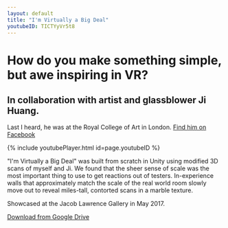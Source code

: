 ```yaml
---
layout: default
title: "I'm Virtually a Big Deal"
youtubeID: TICTYyVr5t8
---
```

# How do you make something simple, but awe inspiring in VR?

## In collaboration with artist and glassblower Ji Huang.
Last I heard, he was at the Royal College of Art in London.
[Find him on Facebook](https://www.facebook.com/ji.huang.520)

{% include youtubePlayer.html id=page.youtubeID %}


"I'm Virtually a Big Deal" was built from scratch in Unity using modified 3D scans of myself and Ji. We found that the sheer sense of scale was the most important thing to use to get reactions out of testers. In-experience walls that approximately match the scale of the real world room slowly move out to reveal miles-tall, contorted scans in a marble texture.

Showcased at the Jacob Lawrence Gallery in May 2017.

[Download from Google Drive](https://drive.google.com/file/d/0B0Ru7Co4giZgRnN0TVpld25kSG8/view?usp=sharing)
